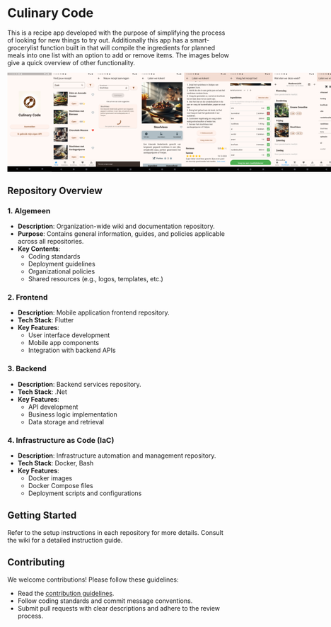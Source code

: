 # Culinary Code
This is a recipe app developed with the purpose of simplifying the process of looking for new things to try out. Additionally this app has a smart-grocerylist function built in that will compile the ingredients for planned meals into one list with an option to add or remove items. The images below give a quick overview of other functionality.

<div style="display: flex; justify-content: space-around;">
  <img src="../Screenshots/Homescreen.png" alt="Sign in screen" width="100">
  <img src="../Screenshots/Home.png" alt="Home screen" width="100">
  <img src="../Screenshots/RecipeGenerating.png" alt="Generate a recipe" width="100">
  <img src="../Screenshots/RecipeDetail.png" alt="Recipe Detail 1" width="100">
  <img src="../Screenshots/ViewReview.png" alt="Recipe Detail2" width="100">
  <img src="../Screenshots/AddToMealplanner.png" alt="Add recipe to mealplanner" width="100">
  <img src="../Screenshots/MealPlanner.png" alt="Meal planner" width="100">
  <img src="../Screenshots/GroceryList.png" alt="Grocery list" width="100">
  <img src="../Screenshots/Account.png" alt="Account screen" width="100">
</div>

## Repository Overview

### 1. **Algemeen**
- **Description**: Organization-wide wiki and documentation repository.
- **Purpose**: Contains general information, guides, and policies applicable across all repositories.
- **Key Contents**:
  - Coding standards
  - Deployment guidelines
  - Organizational policies
  - Shared resources (e.g., logos, templates, etc.)

### 2. **Frontend**
- **Description**: Mobile application frontend repository.
- **Tech Stack**: Flutter
- **Key Features**:
  - User interface development
  - Mobile app components
  - Integration with backend APIs

### 3. **Backend**
- **Description**: Backend services repository.
- **Tech Stack**: .Net
- **Key Features**:
  - API development
  - Business logic implementation
  - Data storage and retrieval

### 4. **Infrastructure as Code (IaC)**
- **Description**: Infrastructure automation and management repository.
- **Tech Stack**: Docker, Bash
- **Key Features**:
  - Docker images
  - Docker Compose files
  - Deployment scripts and configurations

## Getting Started

Refer to the setup instructions in each repository for more details.
Consult the wiki for a detailed instruction guide.

## Contributing

We welcome contributions! Please follow these guidelines:
- Read the [contribution guidelines](https://github.com/culinary-code/Algemeen/wiki/Contribution-Guidelines).
- Follow coding standards and commit message conventions.
- Submit pull requests with clear descriptions and adhere to the review process.
